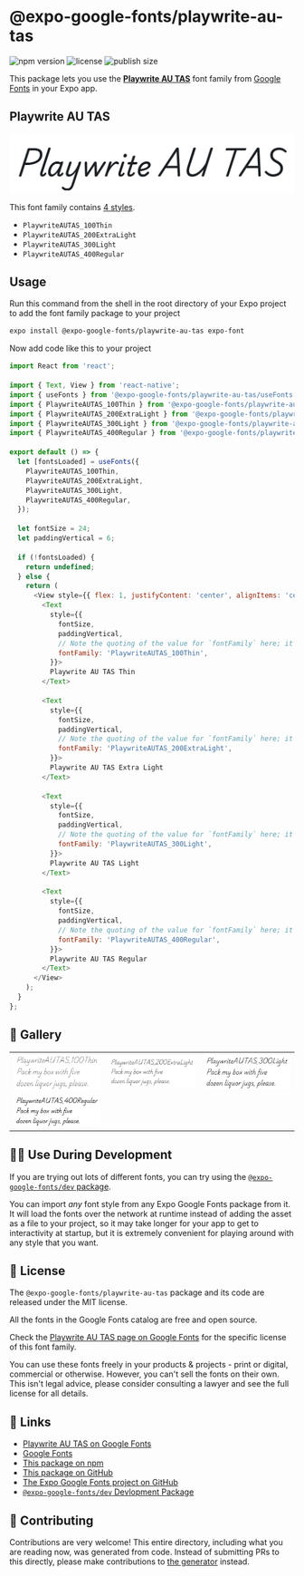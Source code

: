 # @expo-google-fonts/playwrite-au-tas

![npm version](https://flat.badgen.net/npm/v/@expo-google-fonts/playwrite-au-tas)
![license](https://flat.badgen.net/github/license/expo/google-fonts)
![publish size](https://flat.badgen.net/packagephobia/install/@expo-google-fonts/playwrite-au-tas)

This package lets you use the [**Playwrite AU TAS**](https://fonts.google.com/specimen/Playwrite+AU+TAS) font family from [Google Fonts](https://fonts.google.com/) in your Expo app.

## Playwrite AU TAS

![Playwrite AU TAS](./font-family.png)

This font family contains [4 styles](#-gallery).

- `PlaywriteAUTAS_100Thin`
- `PlaywriteAUTAS_200ExtraLight`
- `PlaywriteAUTAS_300Light`
- `PlaywriteAUTAS_400Regular`

## Usage

Run this command from the shell in the root directory of your Expo project to add the font family package to your project
```sh
expo install @expo-google-fonts/playwrite-au-tas expo-font
```

Now add code like this to your project
```js
import React from 'react';

import { Text, View } from 'react-native';
import { useFonts } from '@expo-google-fonts/playwrite-au-tas/useFonts';
import { PlaywriteAUTAS_100Thin } from '@expo-google-fonts/playwrite-au-tas/100Thin';
import { PlaywriteAUTAS_200ExtraLight } from '@expo-google-fonts/playwrite-au-tas/200ExtraLight';
import { PlaywriteAUTAS_300Light } from '@expo-google-fonts/playwrite-au-tas/300Light';
import { PlaywriteAUTAS_400Regular } from '@expo-google-fonts/playwrite-au-tas/400Regular';

export default () => {
  let [fontsLoaded] = useFonts({
    PlaywriteAUTAS_100Thin,
    PlaywriteAUTAS_200ExtraLight,
    PlaywriteAUTAS_300Light,
    PlaywriteAUTAS_400Regular,
  });

  let fontSize = 24;
  let paddingVertical = 6;

  if (!fontsLoaded) {
    return undefined;
  } else {
    return (
      <View style={{ flex: 1, justifyContent: 'center', alignItems: 'center' }}>
        <Text
          style={{
            fontSize,
            paddingVertical,
            // Note the quoting of the value for `fontFamily` here; it expects a string!
            fontFamily: 'PlaywriteAUTAS_100Thin',
          }}>
          Playwrite AU TAS Thin
        </Text>

        <Text
          style={{
            fontSize,
            paddingVertical,
            // Note the quoting of the value for `fontFamily` here; it expects a string!
            fontFamily: 'PlaywriteAUTAS_200ExtraLight',
          }}>
          Playwrite AU TAS Extra Light
        </Text>

        <Text
          style={{
            fontSize,
            paddingVertical,
            // Note the quoting of the value for `fontFamily` here; it expects a string!
            fontFamily: 'PlaywriteAUTAS_300Light',
          }}>
          Playwrite AU TAS Light
        </Text>

        <Text
          style={{
            fontSize,
            paddingVertical,
            // Note the quoting of the value for `fontFamily` here; it expects a string!
            fontFamily: 'PlaywriteAUTAS_400Regular',
          }}>
          Playwrite AU TAS Regular
        </Text>
      </View>
    );
  }
};

```

## 🔡 Gallery


||||
|-|-|-|
|![PlaywriteAUTAS_100Thin](.//100Thin/PlaywriteAUTAS_100Thin.ttf.png)|![PlaywriteAUTAS_200ExtraLight](.//200ExtraLight/PlaywriteAUTAS_200ExtraLight.ttf.png)|![PlaywriteAUTAS_300Light](.//300Light/PlaywriteAUTAS_300Light.ttf.png)||
|![PlaywriteAUTAS_400Regular](.//400Regular/PlaywriteAUTAS_400Regular.ttf.png)||||


## 👩‍💻 Use During Development

If you are trying out lots of different fonts, you can try using the [`@expo-google-fonts/dev` package](https://github.com/freeboub/google-fonts/tree/master/font-packages/dev#readme).

You can import *any* font style from any Expo Google Fonts package from it. It will load the fonts
over the network at runtime instead of adding the asset as a file to your project, so it may take longer
for your app to get to interactivity at startup, but it is extremely convenient
for playing around with any style that you want.

## 📖 License

The `@expo-google-fonts/playwrite-au-tas` package and its code are released under the MIT license.

All the fonts in the Google Fonts catalog are free and open source.

Check the [Playwrite AU TAS page on Google Fonts](https://fonts.google.com/specimen/Playwrite+AU+TAS) for the specific license of this font family.

You can use these fonts freely in your products & projects - print or digital, commercial or otherwise. However, you can't sell the fonts on their own. This isn't legal advice, please consider consulting a lawyer and see the full license for all details.

## 🔗 Links

- [Playwrite AU TAS on Google Fonts](https://fonts.google.com/specimen/Playwrite+AU+TAS)
- [Google Fonts](https://fonts.google.com/)
- [This package on npm](https://www.npmjs.com/package/@expo-google-fonts/playwrite-au-tas)
- [This package on GitHub](https://github.com/freeboub/google-fonts/tree/master/font-packages/playwrite-au-tas)
- [The Expo Google Fonts project on GitHub](https://github.com/freeboub/google-fonts)
- [`@expo-google-fonts/dev` Devlopment Package](https://github.com/freeboub/google-fonts/tree/master/font-packages/dev)

## 🤝 Contributing

Contributions are very welcome! This entire directory, including what you are reading now, was generated from code. Instead of submitting PRs to this directly, please make contributions to [the generator](https://github.com/freeboub/google-fonts/tree/master/packages/generator) instead.
